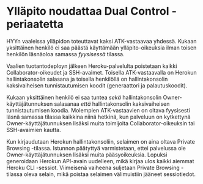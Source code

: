 # Ylläpito noudattaa Dual Control -periaatetta

HYYn vaaleissa ylläpidon toteuttavat kaksi ATK-vastaavaa yhdessä. Kukaan
yksittäinen henkilö ei saa päästä käyttämään ylläpito-oikeuksia ilman toisen
henkilön läsnäoloa samassa *fyysisessä* tilassa.

Vaalien tuotantodeployn jälkeen Heroku-palvelulta poistetaan kaikki
Collaborator-oikeudet ja SSH-avaimet. Toisella ATK-vastaavalla on Herokun
hallintakonsolin salasana ja toisella henkilöllä on hallintakonsolin
kaksivaiheisen tunnistautumisen koodit (generaattori ja palautuskoodit).

Kukaan yksittäinen henkilö ei saa tuntea *sekä* hallintakonsolin
Owner-käyttäjätunnuksen salasanaa *että* hallintakonsolin kaksivaiheisen
tunnistautumisen koodia. Molempien ATK-vastaavien on oltava fyysisesti läsnä
samassa tilassa kaikkina niinä hetkinä, kun palveluun on kytkettynä
Owner-käyttäjätunnuksen lisäksi muita toimijoita Collaborator-oikeuksin tai
SSH-avaimien kautta.

Kun kirjaudutaan Herokun hallintakonsoliin, selaimen on aina oltava Private
Browsing -tilassa. Istunnon päätyttyä varmistetaan, ettei palvelussa ole
Owner-käyttäjätunnuksen lisäksi muita pääsyoikeuksia. Lopuksi generoidaan
Herokun API-avain uudelleen, mikä kirjaa ulos kaikki aiemmat Heroku CLI
-sessiot. Viimeisenä vaiheena suljetaan Private Browsing -tilassa oleva selain,
mikä poistaa selaimen välimuistiin jääneet sessiotiedot.
